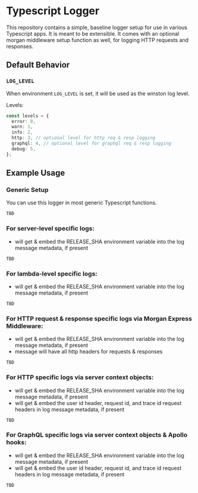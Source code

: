 # Typescript Logger

This repository contains a simple, baseline logger setup for use in various Typescript apps. It is meant to be extensible. It comes with an optional morgan middleware setup function as well, for logging HTTP requests and responses.

## Default Behavior

### `LOG_LEVEL`

When environment `LOG_LEVEL` is set, it will be used as the winston log level.

Levels:

```typescript
const levels = {
  error: 0,
  warn: 1,
  info: 2,
  http: 3, // optional level for http req & resp logging
  graphql: 4, // optional level for graphql req & resp logging
  debug: 5,
};
```

## Example Usage

### Generic Setup
You can use this logger in most generic Typescript functions.

```
TBD
```

### For server-level specific logs:
* will get & embed the RELEASE_SHA environment variable into the log message metadata, if present

```
TBD
```

### For lambda-level specific logs:
* will get & embed the RELEASE_SHA environment variable into the log message metadata, if present

```
TBD
```

### For HTTP request & response specific logs via Morgan Express Middleware:
* will get & embed the RELEASE_SHA environment variable into the log message metadata, if present
* message will have all http headers for requests & responses

```
TBD
```

### For HTTP specific logs via server context objects:
* will get & embed the RELEASE_SHA environment variable into the log message metadata, if present
* will get & embed the user id header, request id, and trace id request headers in log message metadata, if present

```
TBD
```

### For GraphQL specific logs via server context objects & Apollo hooks:
* will get & embed the RELEASE_SHA environment variable into the log message metadata, if present
* will get & embed the user id header, request id, and trace id request headers in log message metadata, if present

```
TBD
```
